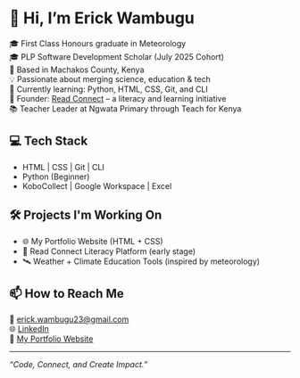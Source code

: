 # 👋 Hi, I’m Erick Wambugu
🎓 First Class Honours graduate in Meteorology  
🎓 PLP Software Development Scholar (July 2025 Cohort)  
📍 Based in Machakos County, Kenya  
💡 Passionate about merging science, education & tech  
🌱 Currently learning: Python, HTML, CSS, Git, and CLI  
🚀 Founder: [Read Connect](#) – a literacy and learning initiative  
📚 Teacher Leader at Ngwata Primary through Teach for Kenya

## 💻 Tech Stack
- HTML | CSS | Git | CLI
- Python (Beginner)
- KoboCollect | Google Workspace | Excel

## 🛠 Projects I'm Working On
- 🌐 My Portfolio Website (HTML + CSS)
- 📖 Read Connect Literacy Platform (early stage)
- 🛰️ Weather + Climate Education Tools (inspired by meteorology)

## 📫 How to Reach Me
📧 erick.wambugu23@gmail.com  
🌐 [LinkedIn](https://linkedin.com/in/erick-w-425a15161)  
🔗 [My Portfolio Website](#)

---

_“Code, Connect, and Create Impact.”_

